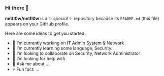 ### Hi there 👋

**netfl0w/netfl0w** is a ✨ _special_ ✨ repository because its `README.md` (this file) appears on your GitHub profile.

Here are some ideas to get you started:

- 🔭 I’m currently working on IT Admin System & Network
- 🌱 I’m currently learning some language, Security.
- 👯 I’m looking to collaborate on Security, Network Administrator
- 🤔 I’m looking for help with 
- 💬 Ask me about ...
- ⚡ Fun fact: ...
